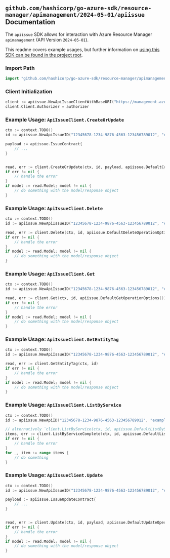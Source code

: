 
## `github.com/hashicorp/go-azure-sdk/resource-manager/apimanagement/2024-05-01/apiissue` Documentation

The `apiissue` SDK allows for interaction with Azure Resource Manager `apimanagement` (API Version `2024-05-01`).

This readme covers example usages, but further information on [using this SDK can be found in the project root](https://github.com/hashicorp/go-azure-sdk/tree/main/docs).

### Import Path

```go
import "github.com/hashicorp/go-azure-sdk/resource-manager/apimanagement/2024-05-01/apiissue"
```


### Client Initialization

```go
client := apiissue.NewApiIssueClientWithBaseURI("https://management.azure.com")
client.Client.Authorizer = authorizer
```


### Example Usage: `ApiIssueClient.CreateOrUpdate`

```go
ctx := context.TODO()
id := apiissue.NewApiIssueID("12345678-1234-9876-4563-123456789012", "example-resource-group", "serviceValue", "apiIdValue", "issueIdValue")

payload := apiissue.IssueContract{
	// ...
}


read, err := client.CreateOrUpdate(ctx, id, payload, apiissue.DefaultCreateOrUpdateOperationOptions())
if err != nil {
	// handle the error
}
if model := read.Model; model != nil {
	// do something with the model/response object
}
```


### Example Usage: `ApiIssueClient.Delete`

```go
ctx := context.TODO()
id := apiissue.NewApiIssueID("12345678-1234-9876-4563-123456789012", "example-resource-group", "serviceValue", "apiIdValue", "issueIdValue")

read, err := client.Delete(ctx, id, apiissue.DefaultDeleteOperationOptions())
if err != nil {
	// handle the error
}
if model := read.Model; model != nil {
	// do something with the model/response object
}
```


### Example Usage: `ApiIssueClient.Get`

```go
ctx := context.TODO()
id := apiissue.NewApiIssueID("12345678-1234-9876-4563-123456789012", "example-resource-group", "serviceValue", "apiIdValue", "issueIdValue")

read, err := client.Get(ctx, id, apiissue.DefaultGetOperationOptions())
if err != nil {
	// handle the error
}
if model := read.Model; model != nil {
	// do something with the model/response object
}
```


### Example Usage: `ApiIssueClient.GetEntityTag`

```go
ctx := context.TODO()
id := apiissue.NewApiIssueID("12345678-1234-9876-4563-123456789012", "example-resource-group", "serviceValue", "apiIdValue", "issueIdValue")

read, err := client.GetEntityTag(ctx, id)
if err != nil {
	// handle the error
}
if model := read.Model; model != nil {
	// do something with the model/response object
}
```


### Example Usage: `ApiIssueClient.ListByService`

```go
ctx := context.TODO()
id := apiissue.NewApiID("12345678-1234-9876-4563-123456789012", "example-resource-group", "serviceValue", "apiIdValue")

// alternatively `client.ListByService(ctx, id, apiissue.DefaultListByServiceOperationOptions())` can be used to do batched pagination
items, err := client.ListByServiceComplete(ctx, id, apiissue.DefaultListByServiceOperationOptions())
if err != nil {
	// handle the error
}
for _, item := range items {
	// do something
}
```


### Example Usage: `ApiIssueClient.Update`

```go
ctx := context.TODO()
id := apiissue.NewApiIssueID("12345678-1234-9876-4563-123456789012", "example-resource-group", "serviceValue", "apiIdValue", "issueIdValue")

payload := apiissue.IssueUpdateContract{
	// ...
}


read, err := client.Update(ctx, id, payload, apiissue.DefaultUpdateOperationOptions())
if err != nil {
	// handle the error
}
if model := read.Model; model != nil {
	// do something with the model/response object
}
```

